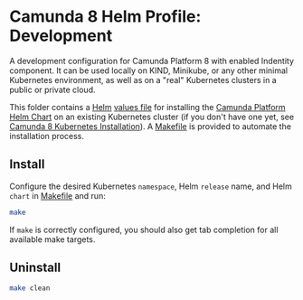 # Camunda 8 Helm Profile: Development

A development configuration for Camunda Platform 8 with enabled Indentity component. 
It can be used locally on KIND, Minikube, or any other minimal Kubernetes environment, as well as on a "real" Kubernetes clusters in a public or private cloud.

This folder contains a [Helm](https://helm.sh/) [values file](camunda-values.yaml)
for installing the [Camunda Platform Helm Chart](https://helm.camunda.io/)
on an existing Kubernetes cluster (if you don't have one yet,
see [Camunda 8 Kubernetes Installation](https://github.com/camunda-community-hub/camunda8-greenfield-installation)).
A [Makefile](Makefile) is provided to automate the installation process.

## Install
Configure the desired Kubernetes `namespace`, Helm `release` name, and Helm `chart` in [Makefile](Makefile)
and run:

```sh
make
```

If `make` is correctly configured, you should also get tab completion for all available make targets.

## Uninstall
```sh
make clean
```

